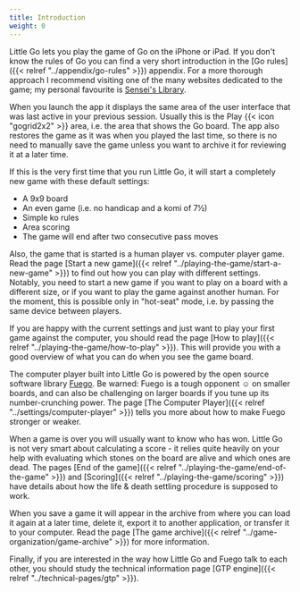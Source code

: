 ```yaml
---
title: Introduction
weight: 0
---
```


Little Go lets you play the game of Go on the iPhone or iPad. If you don't know the rules of Go you can find a very short introduction in the [Go rules]({{< relref "../appendix/go-rules" >}}) appendix. For a more thorough approach I recommend visiting one of the many websites dedicated to the game; my personal favourite is [Sensei's Library](https://senseis.xmp.net/).

When you launch the app it displays the same area of the user interface that was last active in your previous session. Usually this is the Play {{< icon "gogrid2x2" >}} area, i.e. the area that shows the Go board. The app also restores the game as it was when you played the last time, so there is no need to manually save the game unless you want to archive it for reviewing it at a later time.

If this is the very first time that you run Little Go, it will start a completely new game with these default settings:

- A 9x9 board
- An even game (i.e. no handicap and a komi of 7½)
- Simple ko rules
- Area scoring
- The game will end after two consecutive pass moves

Also, the game that is started is a human player vs. computer player game. Read the page [Start a new game]({{< relref "../playing-the-game/start-a-new-game" >}}) to find out how you can play with different settings. Notably, you need to start a new game if you want to play on a board with a different size, or if you want to play the game against another human. For the moment, this is possible only in "hot-seat" mode, i.e. by passing the same device between players.

If you are happy with the current settings and just want to play your first game against the computer, you should read the page [How to play]({{< relref "../playing-the-game/how-to-play" >}}). This will provide you with a good overview of what you can do when you see the game board.

The computer player built into Little Go is powered by the open source software library [Fuego](http://fuego.sourceforge.net/). Be warned: Fuego is a tough opponent ☺ on smaller boards, and can also be challenging on larger boards if you tune up its number-crunching power. The page [The Computer Player]({{< relref "../settings/computer-player" >}}) tells you more about how to make Fuego stronger or weaker.

When a game is over you will usually want to know who has won. Little Go is not very smart about calculating a score - it relies quite heavily on your help with evaluating which stones on the board are alive and which ones are dead. The pages [End of the game]({{< relref "../playing-the-game/end-of-the-game" >}}) and [Scoring]({{< relref "../playing-the-game/scoring" >}}) have details about how the life & death settling procedure is supposed to work.

When you save a game it will appear in the archive from where you can load it again at a later time, delete it, export it to another application, or transfer it to your computer. Read the page [The game archive]({{< relref "../game-organization/game-archive" >}}) for more information.

Finally, if you are interested in the way how Little Go and Fuego talk to each other, you should study the technical information page [GTP engine]({{< relref "../technical-pages/gtp" >}}).
